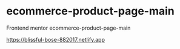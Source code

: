 # ecommerce-product-page-main
Frontend mentor ecommerce-product-page-main


https://blissful-bose-882017.netlify.app
